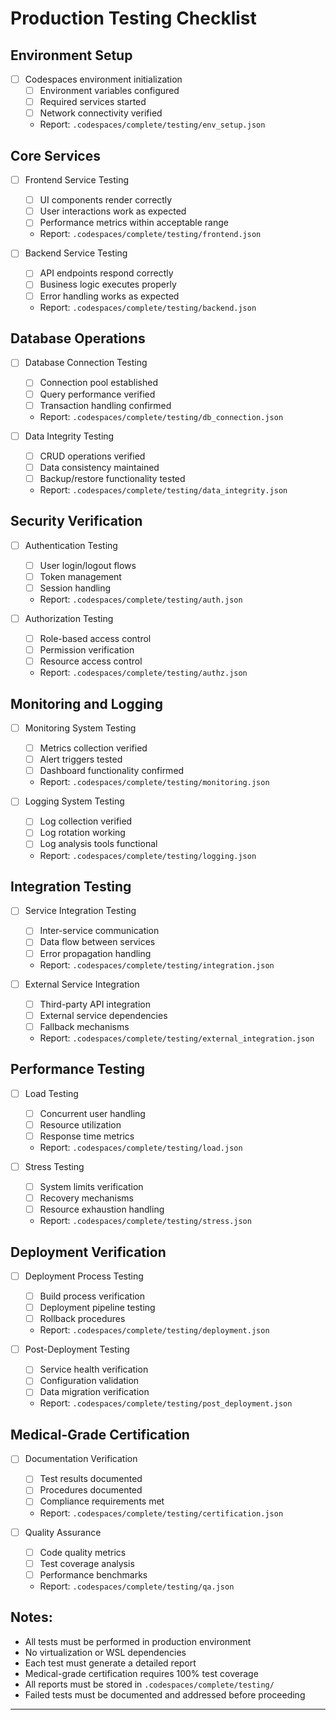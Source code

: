 # Production Testing Checklist

## Environment Setup
- [ ] Codespaces environment initialization
  - [ ] Environment variables configured
  - [ ] Required services started
  - [ ] Network connectivity verified
  - Report: `.codespaces/complete/testing/env_setup.json`

## Core Services
- [ ] Frontend Service Testing
  - [ ] UI components render correctly
  - [ ] User interactions work as expected
  - [ ] Performance metrics within acceptable range
  - Report: `.codespaces/complete/testing/frontend.json`

- [ ] Backend Service Testing
  - [ ] API endpoints respond correctly
  - [ ] Business logic executes properly
  - [ ] Error handling works as expected
  - Report: `.codespaces/complete/testing/backend.json`

## Database Operations
- [ ] Database Connection Testing
  - [ ] Connection pool established
  - [ ] Query performance verified
  - [ ] Transaction handling confirmed
  - Report: `.codespaces/complete/testing/db_connection.json`

- [ ] Data Integrity Testing
  - [ ] CRUD operations verified
  - [ ] Data consistency maintained
  - [ ] Backup/restore functionality tested
  - Report: `.codespaces/complete/testing/data_integrity.json`

## Security Verification
- [ ] Authentication Testing
  - [ ] User login/logout flows
  - [ ] Token management
  - [ ] Session handling
  - Report: `.codespaces/complete/testing/auth.json`

- [ ] Authorization Testing
  - [ ] Role-based access control
  - [ ] Permission verification
  - [ ] Resource access control
  - Report: `.codespaces/complete/testing/authz.json`

## Monitoring and Logging
- [ ] Monitoring System Testing
  - [ ] Metrics collection verified
  - [ ] Alert triggers tested
  - [ ] Dashboard functionality confirmed
  - Report: `.codespaces/complete/testing/monitoring.json`

- [ ] Logging System Testing
  - [ ] Log collection verified
  - [ ] Log rotation working
  - [ ] Log analysis tools functional
  - Report: `.codespaces/complete/testing/logging.json`

## Integration Testing
- [ ] Service Integration Testing
  - [ ] Inter-service communication
  - [ ] Data flow between services
  - [ ] Error propagation handling
  - Report: `.codespaces/complete/testing/integration.json`

- [ ] External Service Integration
  - [ ] Third-party API integration
  - [ ] External service dependencies
  - [ ] Fallback mechanisms
  - Report: `.codespaces/complete/testing/external_integration.json`

## Performance Testing
- [ ] Load Testing
  - [ ] Concurrent user handling
  - [ ] Resource utilization
  - [ ] Response time metrics
  - Report: `.codespaces/complete/testing/load.json`

- [ ] Stress Testing
  - [ ] System limits verification
  - [ ] Recovery mechanisms
  - [ ] Resource exhaustion handling
  - Report: `.codespaces/complete/testing/stress.json`

## Deployment Verification
- [ ] Deployment Process Testing
  - [ ] Build process verification
  - [ ] Deployment pipeline testing
  - [ ] Rollback procedures
  - Report: `.codespaces/complete/testing/deployment.json`

- [ ] Post-Deployment Testing
  - [ ] Service health verification
  - [ ] Configuration validation
  - [ ] Data migration verification
  - Report: `.codespaces/complete/testing/post_deployment.json`

## Medical-Grade Certification
- [ ] Documentation Verification
  - [ ] Test results documented
  - [ ] Procedures documented
  - [ ] Compliance requirements met
  - Report: `.codespaces/complete/testing/certification.json`

- [ ] Quality Assurance
  - [ ] Code quality metrics
  - [ ] Test coverage analysis
  - [ ] Performance benchmarks
  - Report: `.codespaces/complete/testing/qa.json`

## Notes:
- All tests must be performed in production environment
- No virtualization or WSL dependencies
- Each test must generate a detailed report
- Medical-grade certification requires 100% test coverage
- All reports must be stored in `.codespaces/complete/testing/`
- Failed tests must be documented and addressed before proceeding

---
